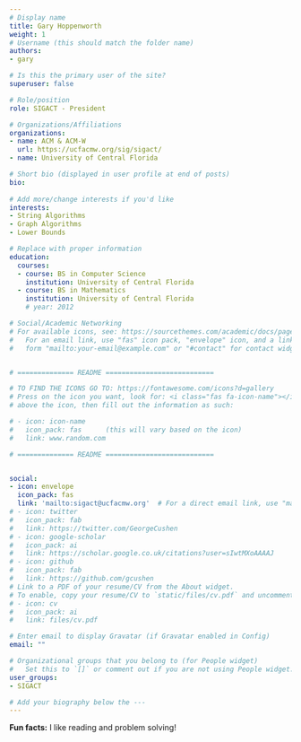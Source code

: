 ```yaml
---
# Display name
title: Gary Hoppenworth
weight: 1
# Username (this should match the folder name)
authors:
- gary

# Is this the primary user of the site?
superuser: false

# Role/position
role: SIGACT - President

# Organizations/Affiliations
organizations:
- name: ACM & ACM-W
  url: https://ucfacmw.org/sig/sigact/
- name: University of Central Florida

# Short bio (displayed in user profile at end of posts)
bio: 
 
# Add more/change interests if you'd like
interests:
- String Algorithms
- Graph Algorithms
- Lower Bounds

# Replace with proper information
education:
  courses:
  - course: BS in Computer Science
    institution: University of Central Florida
  - course: BS in Mathematics
    institution: University of Central Florida
    # year: 2012

# Social/Academic Networking
# For available icons, see: https://sourcethemes.com/academic/docs/page-builder/#icons
#   For an email link, use "fas" icon pack, "envelope" icon, and a link in the
#   form "mailto:your-email@example.com" or "#contact" for contact widget.


# ============== README ===========================

# TO FIND THE ICONS GO TO: https://fontawesome.com/icons?d=gallery
# Press on the icon you want, look for: <i class="fas fa-icon-name"></i> 
# above the icon, then fill out the information as such:

# - icon: icon-name
#   icon_pack: fas      (this will vary based on the icon)
#   link: www.random.com

# ============== README ===========================


social:
- icon: envelope
  icon_pack: fas
  link: 'mailto:sigact@ucfacmw.org'  # For a direct email link, use "mailto:test@example.org".
# - icon: twitter
#   icon_pack: fab
#   link: https://twitter.com/GeorgeCushen
# - icon: google-scholar
#   icon_pack: ai
#   link: https://scholar.google.co.uk/citations?user=sIwtMXoAAAAJ
# - icon: github
#   icon_pack: fab
#   link: https://github.com/gcushen
# Link to a PDF of your resume/CV from the About widget.
# To enable, copy your resume/CV to `static/files/cv.pdf` and uncomment the lines below.
# - icon: cv
#   icon_pack: ai
#   link: files/cv.pdf

# Enter email to display Gravatar (if Gravatar enabled in Config)
email: ""

# Organizational groups that you belong to (for People widget)
#   Set this to `[]` or comment out if you are not using People widget.
user_groups:
- SIGACT

# Add your biography below the ---
---
```

**Fun facts:** I like reading and problem solving!